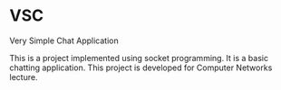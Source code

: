# VSC
Very Simple Chat Application

This is a project implemented using socket programming. It is a basic chatting application. This project is developed for Computer Networks lecture.
